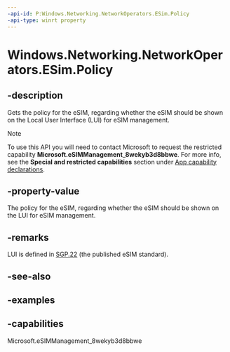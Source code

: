 ```yaml
---
-api-id: P:Windows.Networking.NetworkOperators.ESim.Policy
-api-type: winrt property
---
```


<!-- Property syntax.
public ESimPolicy Policy { get; }
-->

# Windows.Networking.NetworkOperators.ESim.Policy

## -description
Gets the policy for the eSIM, regarding whether the eSIM should be shown on the Local User Interface (LUI) for eSIM management.

> [!NOTE]
> To use this API you will need to contact Microsoft to request the restricted capability **Microsoft.eSIMManagement_8wekyb3d8bbwe**. For more info, see the **Special and restricted capabilities** section under [App capability declarations](/windows/uwp/packaging/app-capability-declarations?branch=live).

## -property-value
The policy for the eSIM, regarding whether the eSIM should be shown on the LUI for eSIM management.

## -remarks
LUI is defined in [SGP.22](https://www.gsma.com/newsroom/all-documents/sgp-22-v2-2-technical-specification) (the published eSIM standard).

## -see-also

## -examples

## -capabilities
Microsoft.eSIMManagement_8wekyb3d8bbwe